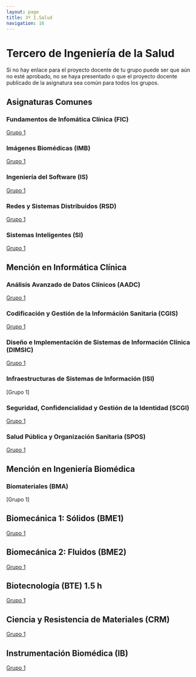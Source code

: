 ```yaml
---
layout: page
title: 3º I.Salud
navigation: 16
---
```


# Tercero de Ingeniería de la Salud

Si no hay enlace para el proyecto docente de tu grupo puede ser que aún no esté aprobado, no se haya presentado o que el proyecto docente publicado de la asignatura sea común para todos los grupos.


## Asignaturas Comunes


### Fundamentos de Infomática Clínica (FIC)

[Grupo 1](https://uses0-my.sharepoint.com/:b:/g/personal/delegacion_etsii_us_es/EUSncIGarR5EnktsYsZ_ez8BctyPuvvDkemsiPLl6BDI3g?e=iGkodD)


### Imágenes Biomédicas (IMB)

[Grupo 1](https://sevius.us.es/asignus/proyectopublicado.php?codasig=2260022&vac=1106502&gac=1)


### Ingeniería del Software (IS)

[Grupo 1](https://uses0-my.sharepoint.com/:b:/g/personal/delegacion_etsii_us_es/EX_mW3NlnhVBiCONO27ACaYBqGheyCHrpUk4T1zifx10fQ?e=rfcyea)


### Redes y Sistemas Distribuidos (RSD)

[Grupo 1](https://sevius.us.es/asignus/proyectopublicado.php?codasig=2260024&vac=1106509&gac=1)


### Sistemas Inteligentes (SI)

[Grupo 1](https://uses0-my.sharepoint.com/:b:/g/personal/delegacion_etsii_us_es/EZ2SdiI7QtpPldVYoutYascBJsFPVYz-zMhMAzx7OQ-3eQ?e=eiK9yd)



## Mención en Informática Clínica


### Análisis Avanzado de Datos Clínicos (AADC)

[Grupo 1](https://uses0-my.sharepoint.com/:b:/g/personal/delegacion_etsii_us_es/EQwkr38MgW9FuFBTBJP7OdwBPLO01F597SUxEYu0Fg6kog?e=97Tv2l)


### Codificación y Gestión de la Információn Sanitaria (CGIS)

[Grupo 1](https://uses0-my.sharepoint.com/:b:/g/personal/delegacion_etsii_us_es/EV63pJJ3QYVOmQuiD3rHj50BIM90eGBKiC91UYwYKGSRDQ?e=anYozl)


### Diseño e Implementación de Sistemas de Información Clínica (DIMSIC)

[Grupo 1](https://uses0-my.sharepoint.com/:b:/g/personal/delegacion_etsii_us_es/EVn5BK5372hDicxWMVYZsh8BfswuSLyHAIwXqCY4Y5IBtw?e=a7L3Ki)


### Infraestructuras de Sistemas de Información (ISI)

[Grupo 1]


### Seguridad, Confidencialidad y Gestión de la Identidad (SCGI)

[Grupo 1](https://sevius.us.es/asignus/proyectopublicado.php?codasig=2260042&vac=1106504&gac=1)


### Salud Pública y Organización Sanitaria (SPOS)

[Grupo 1](https://sevius.us.es/asignus/proyectopublicado.php?codasig=2260041&vac=1106910&gac=1)



## Mención en Ingeniería Biomédica



### Biomateriales (BMA)

[Grupo 1]


## Biomecánica 1: Sólidos (BME1)

[Grupo 1](https://sevius.us.es/asignus/proyectopublicado.php?codasig=2260029&vac=1106906&gac=1)


## Biomecánica 2: Fluidos (BME2)

[Grupo 1](https://sevius.us.es/asignus/proyectopublicado.php?codasig=2260030&vac=1107123&gac=1)


## Biotecnología (BTE) 1.5 h

[Grupo 1](https://uses0-my.sharepoint.com/:b:/g/personal/delegacion_etsii_us_es/EVHBHzc6ja5KrJzCYTtzAUEBfNYVoUllfk99QZjRsmMq-Q?e=AdMaeZ)


## Ciencia y Resistencia de Materiales (CRM)

[Grupo 1](https://sevius.us.es/asignus/proyectopublicado.php?codasig=2260032&vac=1106771&gac=1)


## Instrumentación Biomédica (IB)

[Grupo 1](https://uses0-my.sharepoint.com/:b:/g/personal/delegacion_etsii_us_es/EfeR6yW59mRBgl-dTfOT7iABMREEQ3KbLWKOZS4YZzQhbw?e=TSv9V4)
